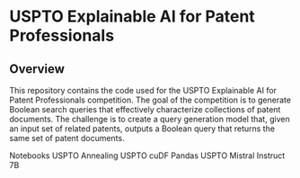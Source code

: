 # USPTO Explainable AI for Patent Professionals 
## Overview

This repository contains the code used for the USPTO Explainable AI for Patent Professionals competition. The goal of the competition is to generate Boolean search queries that effectively characterize collections of patent documents. The challenge is to create a query generation model that, given an input set of related patents, outputs a Boolean query that returns the same set of patent documents.

Notebooks
USPTO Annealing
USPTO cuDF Pandas
USPTO Mistral Instruct 7B
